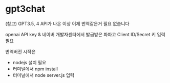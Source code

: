 # gpt3chat

(참고) GPT3.5, 4 API가 나온 이상 이제 번역같은거 필요 없습니다

openai API key & 네이버 개발자센터에서 발급받은 파파고 Client ID/Secret 키 입력필요


번역버전 시작은
- nodejs 설치 필요 
- 터미널에서 npm install 
- 터미널에서 node server.js 입력

